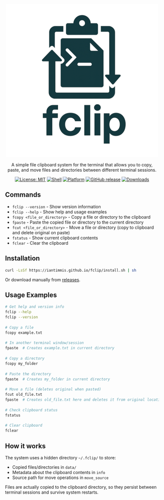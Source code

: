 <div align="center">
  <img src="img/logo.png" width="500">
  <p>A simple file clipboard system for the terminal that allows you to copy, paste, and move files and directories between different terminal sessions.</p>

[![License: MIT](https://img.shields.io/badge/License-MIT-yellow.svg)](https://opensource.org/licenses/MIT)
[![Shell](https://img.shields.io/badge/Shell-Bash-green.svg)](https://www.gnu.org/software/bash/)
[![Platform](https://img.shields.io/badge/Platform-macOS%20%7C%20Linux-blue.svg)](https://github.com/iantimmis/fclip)
[![GitHub release](https://img.shields.io/github/v/release/iantimmis/fclip)](https://github.com/iantimmis/fclip/releases)
[![Downloads](https://img.shields.io/github/downloads/iantimmis/fclip/total)](https://github.com/iantimmis/fclip/releases)

</div>

## Commands

- `fclip --version` - Show version information
- `fclip --help` - Show help and usage examples
- `fcopy <file_or_directory>` - Copy a file or directory to the clipboard
- `fpaste` - Paste the copied file or directory to the current directory
- `fcut <file_or_directory>` - Move a file or directory (copy to clipboard and delete original on paste)
- `fstatus` - Show current clipboard contents
- `fclear` - Clear the clipboard

## Installation

```bash
curl -LsSf https://iantimmis.github.io/fclip/install.sh | sh
```

Or download manually from [releases](https://github.com/iantimmis/fclip/releases).

## Usage Examples

```bash
# Get help and version info
fclip --help
fclip --version

# Copy a file
fcopy example.txt

# In another terminal window/session
fpaste  # Creates example.txt in current directory

# Copy a directory
fcopy my_folder

# Paste the directory
fpaste  # Creates my_folder in current directory

# Move a file (deletes original when pasted)
fcut old_file.txt
fpaste  # Creates old_file.txt here and deletes it from original location

# Check clipboard status
fstatus

# Clear clipboard
fclear
```

## How it works

The system uses a hidden directory `~/.fclip/` to store:
- Copied files/directories in `data/`
- Metadata about the clipboard contents in `info`
- Source path for move operations in `move_source`

Files are actually copied to the clipboard directory, so they persist between terminal sessions and survive system restarts.
